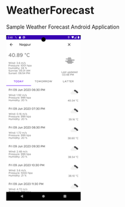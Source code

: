 # WeatherForecast
Sample Weather Forecast Android Application

<img src="art/img.png" width="200" style="max-width:100%;">  
